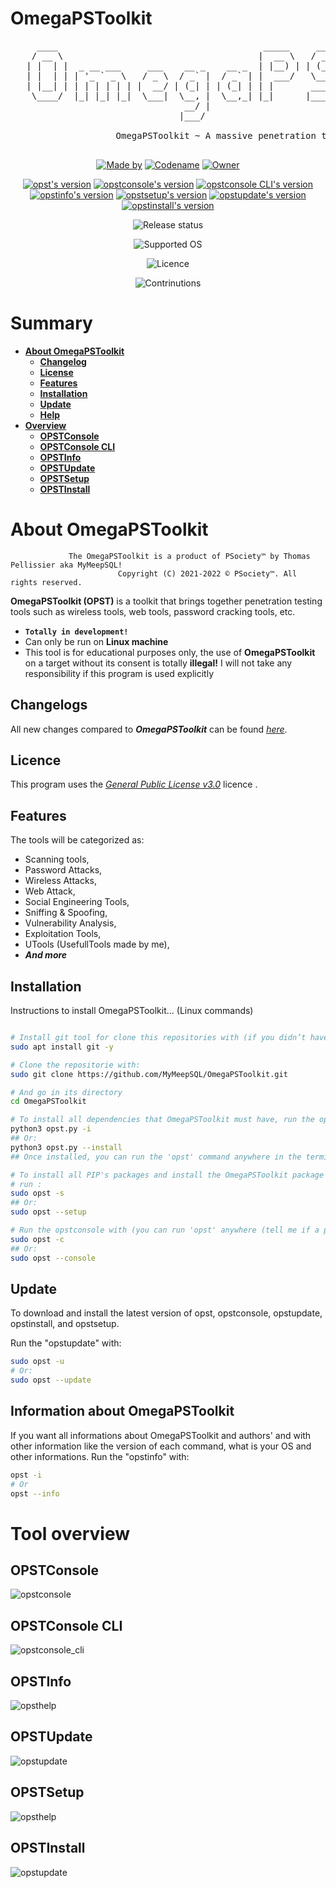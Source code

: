 <!--

#---[Metadata]---------------------------------------------------------------#
#  Filename ~ README.MD                   [Update: 2022-07-07 | 6:11  - PM]  #
#---[Info]-------------------------------------------------------------------#
#  A long description of OmegaPSToolkit                                      #
#  Language  ~  Markdown                                                     #
#---[Author]-----------------------------------------------------------------#
#  Thomas Pellissier ~ @MyMeepSQL                                            #
#  Copyright (C) 2021-2022 - © PSociety™ by MyMeepSQL. All rights reserved.  #
#---[Operating System]-------------------------------------------------------#
#  Developed for Linux                                                       #
#---[Licence]----------------------------------------------------------------#
#  GNU General Public License v3.0                                           #
#  -------------------------------                                           #
#  This program is free software; you can redistribute it and/or modify      #
#  it under the terms of the GNU General Public License as published by      #
#  the Free Software Foundation; either version 2 of the License, or         #
#  (at your option) any later version.                                       #
#                                                                            #
#  This program is distributed in the hope that it will be useful,           #
#  but WITHOUT ANY WARRANTY; without even the implied warranty of            #
#  MERCHANTABILITY or FITNESS FOR A PARTICULAR PURPOSE. See the              #
#  GNU General Public License for more details.                              #
#                                                                            #
#  You should have received a copy of the GNU General Public License along   #
#  with this program; if not, write to the Free Software Foundation, Inc.,   #
#  51 Franklin Street, Fifth Floor, Boston, MA 02110-1301 USA.               #
#----------------------------------------------------------------------------#

-->


# **OmegaPSToolkit**
 <pre>     ____                                       _____     _____   _______                _   _   _   
    / __ \                                     |  __ \   / ____| |__   __|              | | (_) | |  
   | |  | |  _ __ ___     ___    __ _    __ _  | |__) | | (___      | |   ___     ___   | |  _  | |_ 
   | |  | | | '_ ` _ \   / _ \  / _` |  / _` | |  ___/   \___ \     | |  / _ \   / _ \  | | | | | __|
   | |__| | | | | | | | |  __/ | (_| | | (_| | | |       ____) |    | | | (_) | | (_) | | | | | | |_ 
    \____/  |_| |_| |_|  \___|  \__, |  \__,_| |_|      |_____/     |_|  \___/   \___/  |_| |_|  \__|
                                 __/ |                                                                  
                                |___/    
                                
                    OmegaPSToolkit ~ A massive penetration testing toolkit for penteser

</pre>
         
<p align="center">
  <a href="https://github.com/MyMeepSQL"><img src="https://img.shields.io/badge/Made%20by-Thomas%20Pellissier-informational?style=for-the-badge" alt="Made by"></a>
  <a href="https://github.com/MyMeepSQL"><img src="https://img.shields.io/badge/Codename-MyMeepSQL-informational?style=for-the-badge" alt="Codename"></a>
  <a href="https://github.com/PentestSociety-PSociety"><img src="https://img.shields.io/badge/Owner-©%20PSociety™-informational?style=for-the-badge" alt="Owner"></a>
</p>
<p align="center">
  <a href="https://github.com/MyMeepSQL/OmegaPSToolkit/blob/main/CHANGLOG.md"><img src="https://img.shields.io/badge/opst%20(the%20main%20command)%20version-0.0.1.8-brightgreen?style=for-the-badge" alt="opst's version"></a>
  <a href="https://github.com/MyMeepSQL/OmegaPSToolkit/blob/main/CHANGLOG.md"><img src="https://img.shields.io/badge/opstconsole%20version-0.0.1.8-brightgreen?style=for-the-badge" alt="opstconsole's version"></a>
  <a href="https://github.com/MyMeepSQL/OmegaPSToolkit/blob/main/CHANGLOG.md"><img src="https://img.shields.io/badge/opstconsole_CLI%20Version%20[BETA]-v0.0.1.5-red?style=for-the-badge" alt="opstconsole CLI's version"></a>
  <a href="https://github.com/MyMeepSQL/OmegaPSToolkit/blob/main/CHANGLOG.md"><img src="https://img.shields.io/badge/opstinfo%20version-v3.0-success?style=for-the-badge" alt="opstinfo's version"></a>
  <a href="https://github.com/MyMeepSQL/OmegaPSToolkit/blob/main/CHANGLOG.md"><img src="https://img.shields.io/badge/opstsetup%20version-v2.6-success?style=for-the-badge" alt="opstsetup's version"></a>
  <a href="https://github.com/MyMeepSQL/OmegaPSToolkit/blob/main/CHANGLOG.md"><img src="https://img.shields.io/badge/opstupdate%20version-v2.9-success?style=for-the-badge" alt="opstupdate's version"></a>
  <a href="https://github.com/MyMeepSQL/OmegaPSToolkit/blob/main/CHANGLOG.md"><img src="https://img.shields.io/badge/opstinstall%20version-v2.2-success?style=for-the-badge" alt="opstinstall's version"></a>
</p>
<p align="center">
 <img src="https://img.shields.io/badge/Release's%20 status-In%20Development-yellow?style=for-the-badge" alt="Release status">
</p>
<p align="center">
  <img src="https://img.shields.io/badge/Supported%20OS-Linux-brightgreen?style=for-the-badge" alt="Supported OS">
</p>
<p align="center">
  <img src="https://img.shields.io/badge/Licence-GNU%20GPL--3.0-important?style=for-the-badge" alt="Licence">
</p>
<p align="center">
  <img src="https://img.shields.io/badge/Contributions-Open%20!-yellow?style=for-the-badge" alt="Contrinutions">
</p>

# **Summary**
- [**About OmegaPSToolkit**](https://github.com/MyMeepSQL/OmegaPSToolkit#about-omegapstoolkit)
  - [**Changelog**](https://github.com/MyMeepSQL/OmegaPSToolkit#changelogs)
  - [**License**](https://github.com/MyMeepSQL/OmegaPSToolkit#license)
  - [**Features**](https://github.com/MyMeepSQL/OmegaPSToolkit#features)
  - [**Installation**](https://github.com/MyMeepSQL/OmegaPSToolkit#installation)
  - [**Update**](https://github.com/MyMeepSQL/OmegaPSToolkit#update)
  - [**Help**](https://github.com/MyMeepSQL/OmegaPSToolkit#help)
- [**Overview**](https://github.com/MyMeepSQL/OmegaPSToolkit#tool-overview)
  - [**OPSTConsole**](https://github.com/MyMeepSQL/OmegaPSToolkit#opstconsole)
  - [**OPSTConsole CLI**](https://github.com/MyMeepSQL/OmegaPSToolkit#opstconsole-cli)
  - [**OPSTInfo**](https://github.com/MyMeepSQL/OmegaPSToolkit#opstinfo)
  - [**OPSTUpdate**](https://github.com/MyMeepSQL/OmegaPSToolkit#opstupdate)
  - [**OPSTSetup**](https://github.com/MyMeepSQL/OmegaPSToolkit#opstsetup)
  - [**OPSTInstall**](https://github.com/MyMeepSQL/OmegaPSToolkit#opstinstall)
# **About OmegaPSToolkit**
```
             The OmegaPSToolkit is a product of PSociety™ by Thomas Pellissier aka MyMeepSQL!
                        Copyright (C) 2021-2022 © PSociety™. All rights reserved.
```

**OmegaPSToolkit (OPST)** is a toolkit that brings together penetration testing tools such as wireless tools, web tools, password cracking tools, etc.
* **`Totally in development!`**
* Can only be run on **Linux machine**
* This tool is for educational purposes only, the use of **OmegaPSToolkit** on a target without its consent is totally **illegal!** I will not take any responsibility if this program is used explicitly

## **Changelogs**
All new changes compared to _**OmegaPSToolkit**_ can be found _[here](https://github.com/MyMeepSQL/OmegaPSToolkit/blob/main/CHANGLOG.md)_.
## **Licence**
This program uses the _[General Public License v3.0](https://github.com/MyMeepSQL/OmegaPSToolkit/blob/main/LICENSE)_ licence .
## **Features**
The tools will be categorized as:
* Scanning tools,
* Password Attacks,
* Wireless Attacks,
* Web Attack,
* Social Engineering Tools,
* Sniffing & Spoofing,
* Vulnerability Analysis,
* Exploitation Tools,
* UTools (UsefullTools made by me),
* _**And more**_

## **Installation**
Instructions to install OmegaPSToolkit... (Linux commands)
```bash

# Install git tool for clone this repositories with (if you didn’t have it):
sudo apt install git -y

# Clone the repositorie with:
sudo git clone https://github.com/MyMeepSQL/OmegaPSToolkit.git

# And go in its directory
cd OmegaPSToolkit

# To install all dependencies that OmegaPSToolkit must have, run the opstinstall with:
python3 opst.py -i
## Or:
python3 opst.py --install
## Once installed, you can run the 'opst' command anywhere in the terminal (you can run OPST anywhere (tell me if a problem appears).

# To install all PIP's packages and install the OmegaPSToolkit package  (you can run OPST anywhere (tell me if a problem appears), 
# run :
sudo opst -s
## Or:
sudo opst --setup

# Run the opstconsole with (you can run 'opst' anywhere (tell me if a problem appears)):
sudo opst -c
## Or:
sudo opst --console
```
## **Update**
To download and install the latest version of opst, opstconsole, opstupdate, opstinstall, and opstsetup. 

Run the "opstupdate" with:
```bash
sudo opst -u
# Or:
sudo opst --update
```
## **Information about OmegaPSToolkit**
If you want all informations about OmegaPSToolkit and authors' and with other information like the version of each command, what is your OS and other informations.
Run the "opstinfo" with:
```bash
opst -i
# Or
opst --info
```

# Tool overview
## OPSTConsole
![opstconsole](https://github.com/MyMeepSQL/OmegaPSToolkit/blob/main/Screens/opstconsole_main_page.png)

## OPSTConsole CLI
![opstconsole_cli](https://github.com/MyMeepSQL/OmegaPSToolkit/blob/main/Screens/opstconsole_cli.png)

## OPSTInfo
![opsthelp](https://github.com/MyMeepSQL/OmegaPSToolkit/blob/main/Screens/opsthelp.png)

## OPSTUpdate
![opstupdate](https://github.com/MyMeepSQL/OmegaPSToolkit/blob/main/Screens/opstupdate.png)

## OPSTSetup 
![opsthelp](https://github.com/MyMeepSQL/OmegaPSToolkit/blob/main/Screens/opstsetup.png)

## OPSTInstall
![opstupdate](https://github.com/MyMeepSQL/OmegaPSToolkit/blob/main/Screens/opstinstall-all.png)
